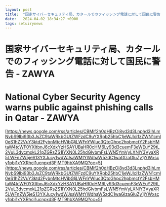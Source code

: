 ```yaml
---
layout: post
title:  "国家サイバーセキュリティ局、カタールでのフィッシング電話に対して国民に警告 - ZAWYA"
date:   2024-04-02 18:34:27 +0900
tags: setuirynews 
---
```


# 国家サイバーセキュリティ局、カタールでのフィッシング電話に対して国民に警告 - ZAWYA



# National Cyber Security Agency warns public against phishing calls in Qatar - ZAWYA

[https://news.google.com/rss/articles/CBMif2h0dHBzOi8vd3d3Lnphd3lhLmNvbS9lbi93b3JsZC9taWRkbGUtZWFzdC9uYXRpb25hbC1jeWJlci1zZWN1cml0eS1hZ2VuY3ktd2FybnMtcHVibGljLWFnYWluc3QtcGhpc2hpbmctY2FsbHMtaW4tcWF0YXItbnJ6cXdxYzHSAYUBaHR0cHM6Ly93d3cuemF3eWEuY29tL2VuL3dvcmxkL21pZGRsZS1lYXN0L25hdGlvbmFsLWN5YmVyLXNlY3VyaXR5LWFnZW5jeS13YXJucy1wdWJsaWMtYWdhaW5zdC1waGlzaGluZy1jYWxscy1pbi1xYXRhci1ucnpxd3FjMT9hbXA9MQ?oc=5](https://news.google.com/rss/articles/CBMif2h0dHBzOi8vd3d3Lnphd3lhLmNvbS9lbi93b3JsZC9taWRkbGUtZWFzdC9uYXRpb25hbC1jeWJlci1zZWN1cml0eS1hZ2VuY3ktd2FybnMtcHVibGljLWFnYWluc3QtcGhpc2hpbmctY2FsbHMtaW4tcWF0YXItbnJ6cXdxYzHSAYUBaHR0cHM6Ly93d3cuemF3eWEuY29tL2VuL3dvcmxkL21pZGRsZS1lYXN0L25hdGlvbmFsLWN5YmVyLXNlY3VyaXR5LWFnZW5jeS13YXJucy1wdWJsaWMtYWdhaW5zdC1waGlzaGluZy1jYWxscy1pbi1xYXRhci1ucnpxd3FjMT9hbXA9MQ?oc=5)

